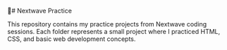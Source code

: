 🚀# Nextwave Practice

This repository contains my practice projects from Nextwave coding sessions.
Each folder represents a small project where I practiced HTML, CSS, and basic web development concepts.
